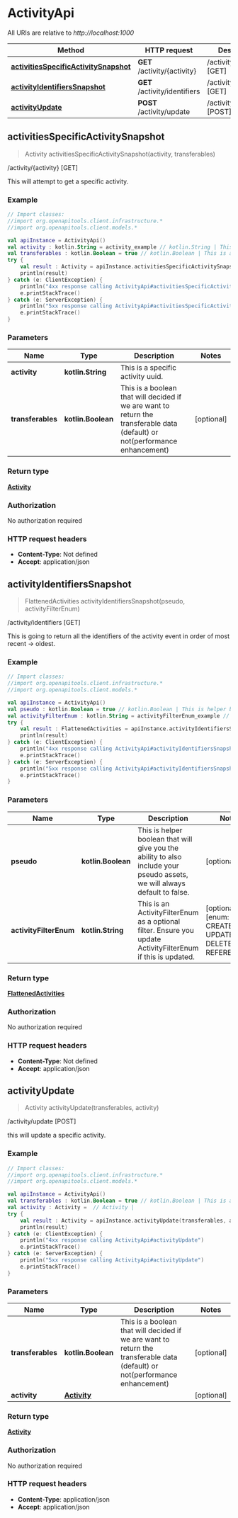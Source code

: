 # ActivityApi

All URIs are relative to *http://localhost:1000*

Method | HTTP request | Description
------------- | ------------- | -------------
[**activitiesSpecificActivitySnapshot**](ActivityApi#activitiesSpecificActivitySnapshot) | **GET** /activity/\{activity\} | /activity/\{activity\} [GET]
[**activityIdentifiersSnapshot**](ActivityApi#activityIdentifiersSnapshot) | **GET** /activity/identifiers | /activity/identifiers [GET]
[**activityUpdate**](ActivityApi#activityUpdate) | **POST** /activity/update | /activity/update [POST]


<a id="activitiesSpecificActivitySnapshot"></a>
## **activitiesSpecificActivitySnapshot**
> Activity activitiesSpecificActivitySnapshot(activity, transferables)

/activity/\{activity\} [GET]

This will attempt to get a specific activity.

### Example
```kotlin
// Import classes:
//import org.openapitools.client.infrastructure.*
//import org.openapitools.client.models.*

val apiInstance = ActivityApi()
val activity : kotlin.String = activity_example // kotlin.String | This is a specific activity uuid.
val transferables : kotlin.Boolean = true // kotlin.Boolean | This is a boolean that will decided if we are want to return the transferable data (default) or not(performance enhancement)
try {
    val result : Activity = apiInstance.activitiesSpecificActivitySnapshot(activity, transferables)
    println(result)
} catch (e: ClientException) {
    println("4xx response calling ActivityApi#activitiesSpecificActivitySnapshot")
    e.printStackTrace()
} catch (e: ServerException) {
    println("5xx response calling ActivityApi#activitiesSpecificActivitySnapshot")
    e.printStackTrace()
}
```

### Parameters

Name | Type | Description  | Notes
------------- | ------------- | ------------- | -------------
 **activity** | **kotlin.String**| This is a specific activity uuid. |
 **transferables** | **kotlin.Boolean**| This is a boolean that will decided if we are want to return the transferable data (default) or not(performance enhancement) | [optional]

### Return type

[**Activity**](Activity)

### Authorization

No authorization required

### HTTP request headers

 - **Content-Type**: Not defined
 - **Accept**: application/json

<a id="activityIdentifiersSnapshot"></a>
## **activityIdentifiersSnapshot**
> FlattenedActivities activityIdentifiersSnapshot(pseudo, activityFilterEnum)

/activity/identifiers [GET]

This is going to return all the identifiers of the activity event in order of most recent -&gt; oldest.

### Example
```kotlin
// Import classes:
//import org.openapitools.client.infrastructure.*
//import org.openapitools.client.models.*

val apiInstance = ActivityApi()
val pseudo : kotlin.Boolean = true // kotlin.Boolean | This is helper boolean that will give you the ability to also include your pseudo assets, we will always default to false.
val activityFilterEnum : kotlin.String = activityFilterEnum_example // kotlin.String | This is an ActivityFilterEnum as a optional filter. Ensure you update ActivityFilterEnum if this is updated.
try {
    val result : FlattenedActivities = apiInstance.activityIdentifiersSnapshot(pseudo, activityFilterEnum)
    println(result)
} catch (e: ClientException) {
    println("4xx response calling ActivityApi#activityIdentifiersSnapshot")
    e.printStackTrace()
} catch (e: ServerException) {
    println("5xx response calling ActivityApi#activityIdentifiersSnapshot")
    e.printStackTrace()
}
```

### Parameters

Name | Type | Description  | Notes
------------- | ------------- | ------------- | -------------
 **pseudo** | **kotlin.Boolean**| This is helper boolean that will give you the ability to also include your pseudo assets, we will always default to false. | [optional]
 **activityFilterEnum** | **kotlin.String**| This is an ActivityFilterEnum as a optional filter. Ensure you update ActivityFilterEnum if this is updated. | [optional] [enum: CREATED, UPDATED, DELETED, REFERENCED]

### Return type

[**FlattenedActivities**](FlattenedActivities)

### Authorization

No authorization required

### HTTP request headers

 - **Content-Type**: Not defined
 - **Accept**: application/json

<a id="activityUpdate"></a>
## **activityUpdate**
> Activity activityUpdate(transferables, activity)

/activity/update [POST]

this will update a specific activity.

### Example
```kotlin
// Import classes:
//import org.openapitools.client.infrastructure.*
//import org.openapitools.client.models.*

val apiInstance = ActivityApi()
val transferables : kotlin.Boolean = true // kotlin.Boolean | This is a boolean that will decided if we are want to return the transferable data (default) or not(performance enhancement)
val activity : Activity =  // Activity | 
try {
    val result : Activity = apiInstance.activityUpdate(transferables, activity)
    println(result)
} catch (e: ClientException) {
    println("4xx response calling ActivityApi#activityUpdate")
    e.printStackTrace()
} catch (e: ServerException) {
    println("5xx response calling ActivityApi#activityUpdate")
    e.printStackTrace()
}
```

### Parameters

Name | Type | Description  | Notes
------------- | ------------- | ------------- | -------------
 **transferables** | **kotlin.Boolean**| This is a boolean that will decided if we are want to return the transferable data (default) or not(performance enhancement) | [optional]
 **activity** | [**Activity**](Activity)|  | [optional]

### Return type

[**Activity**](Activity)

### Authorization

No authorization required

### HTTP request headers

 - **Content-Type**: application/json
 - **Accept**: application/json

